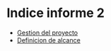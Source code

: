 # Indice informe 2

- [Gestion del proyecto](GestionDelProyecto.md)
- [Definicion de alcance](DefinicionDeAlcance.md)
